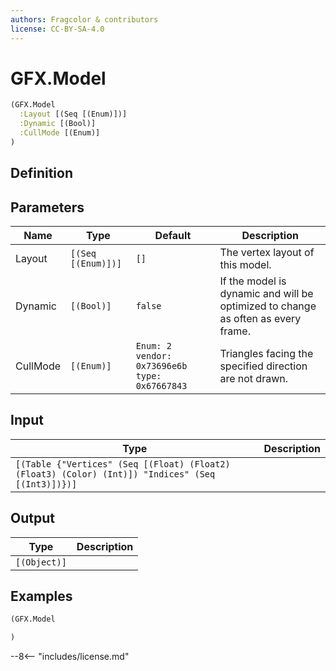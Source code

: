 ```yaml
---
authors: Fragcolor & contributors
license: CC-BY-SA-4.0
---
```



# GFX.Model

```clojure
(GFX.Model
  :Layout [(Seq [(Enum)])]
  :Dynamic [(Bool)]
  :CullMode [(Enum)]
)
```


## Definition




## Parameters

| Name | Type | Default | Description |
|------|------|---------|-------------|
| Layout | `[(Seq [(Enum)])]` | `[]` | The vertex layout of this model. |
| Dynamic | `[(Bool)]` | `false` | If the model is dynamic and will be optimized to change as often as every frame. |
| CullMode | `[(Enum)]` | `Enum: 2 vendor: 0x73696e6b type: 0x67667843` | Triangles facing the specified direction are not drawn. |


## Input

| Type | Description |
|------|-------------|
| `[(Table {"Vertices" (Seq [(Float) (Float2) (Float3) (Color) (Int)]) "Indices" (Seq [(Int3)])})]` |  |


## Output

| Type | Description |
|------|-------------|
| `[(Object)]` |  |


## Examples

```clojure
(GFX.Model

)
```


--8<-- "includes/license.md"
